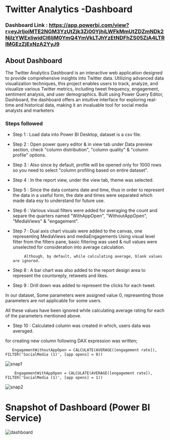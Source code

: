 # Twitter Analytics -Dashboard

### Dashboard Link : https://app.powerbi.com/view?r=eyJrIjoiMTE2NGM3YzUtZjk3Zi00YjhiLWFkMmUtZDZmNDk2NjIzYWExIiwidCI6IjM0YmQ4YmVkLTJhYzEtNDFhZS05ZjA4LTRlMGEzZjExNzA2YyJ9

## About Dashboard

The Twitter Analytics Dashboard is an interactive web application designed to provide comprehensive insights into Twitter data. Utilizing advanced data visualization techniques, this project enables users to track, analyze, and visualize various Twitter metrics, including tweet frequency, engagement, sentiment analysis, and user demographics. Built using Power Query Editor, Dashboard, the dashboard offers an intuitive interface for exploring real-time and historical data, making it an invaluable tool for social media analysts and marketers


### Steps followed 

- Step 1 : Load data into Power BI Desktop, dataset is a csv file.
- Step 2 : Open power query editor & in view tab under Data preview section, check "column distribution", "column quality" & "column profile" options.
- Step 3 : Also since by default, profile will be opened only for 1000 rows so you need to select "column profiling based on entire dataset".
- Step 4 : In the report view, under the view tab, theme was selected.
- Step 5 : Since the data contains date and time, thus in order to represent the data in a useful form, the date and times were separated which made data esy to understand for future use. 
- Step 6 : Various visual filters were added for averaging the count and separe the quarters named "WithAppOpen", "WithoutAppOpen", "MediaViews" & "engagement".
- Step 7 : Dual axis chart visuals were added to the canvas, one representing MediaViews and mediaEngagements
           Using visual level filter from the filters pane, basic filtering was used & null values were unselected for consideration into average calculation.
           
           Although, by default, while calculating average, blank values are ignored.
- Step 8 : A bar chart was also added to the report design area to represent the countsreply, retweets and likes. 
- Step 9 : Drill down was added to represent the clicks for each tweet.

In our dataset, Some parameters were assigned value 0, representing those parameters are not applicable for some users.

All these values have been ignored while calculating average rating for each of the parameters mentioned above.

- Step 10 : Calculated column was created in which, users data was aversged.

for creating new column following DAX expression was written;
     
       EngagementWithoutAppOpen = CALCULATE(AVERAGE([engagement rate]), FILTER('SocialMedia (1)', [app opens] = 0))

![snap1](https://github.com/user-attachments/assets/81522f20-e5ef-415b-8a5d-ccdc7d76468a)

        EngagementWithAppOpen = CALCULATE(AVERAGE([engagement rate]), FILTER('SocialMedia (1)', [app opens] = 1))

![snap2](https://github.com/user-attachments/assets/6e821601-70be-4c66-a948-17907329bb16) 

# Snapshot of Dashboard (Power BI Service)

![dashboard](https://github.com/user-attachments/assets/a5355ff2-28f1-4277-8418-a1379dc78009)
